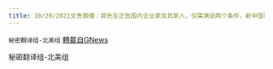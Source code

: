 ```yaml
---
title: 10/20/2021文贵直播：郭先生正告国内企业家及其家人，仅需满足两个条件，新中国联邦可给予一切帮助
---
```

`秘密翻译组-北美组` [轉載自GNews](https://gnews.org/zh-hans/1608247/)

秘密翻译组-北美组
